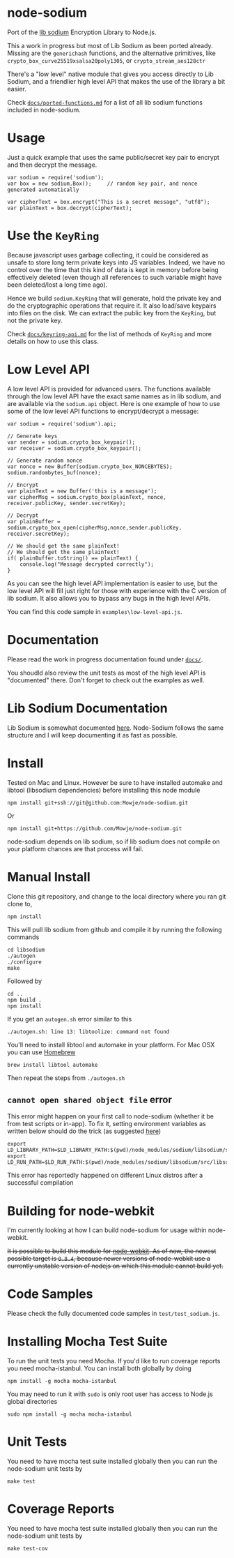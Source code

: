 # node-sodium


Port of the [lib sodium](https://github.com/jedisct1/libsodium) Encryption Library to Node.js.

This a work in progress but most of Lib Sodium as been ported already.
Missing are the `generichash` functions, and the alternative primitives, like `crypto_box_curve25519xsalsa20poly1305`, or `crypto_stream_aes128ctr`

There's a "low level" native module that gives you access directly to Lib Sodium, and a friendlier high level API that makes the use of the library a bit easier.

Check [`docs/ported-functions.md`](https://github.com/paixaop/node-sodium/tree/master/docs/ported-functions.md) for a list of all lib sodium functions included in node-sodium.

# Usage

Just a quick example that uses the same public/secret key pair to encrypt and then decrypt the message.

    var sodium = require('sodium');
    var box = new sodium.Box();     // random key pair, and nonce generated automatically

    var cipherText = box.encrypt("This is a secret message", "utf8");
    var plainText = box.decrypt(cipherText);


# Use the `KeyRing`

Because javascript uses garbage collecting, it could be considered as unsafe to store long term private keys into JS variables. Indeed, we have no control over the time that this kind of data is kept in memory before being effectively deleted (even though all references to such variable might have been deleted/lost a long time ago).

Hence we build `sodium.KeyRing` that will generate, hold the private key and do the cryptographic operations that require it. It also load/save keypairs into files on the disk. We can extract the public key from the `KeyRing`, but not the private key.

Check [`docs/keyring-api.md`](https://github.com/Mowje/node-sodium/tree/master/docs/keyring-api.md) for the list of methods of `KeyRing` and more details on how to use this class.

# Low Level API
A low level API is provided for advanced users. The functions available through the low level API have the exact same names as in lib sodium, and are available via the `sodium.api` object. Here is one example of how to use some of the low level API functions to encrypt/decrypt a message:

    var sodium = require('sodium').api;

    // Generate keys
    var sender = sodium.crypto_box_keypair();
    var receiver = sodium.crypto_box_keypair();

	// Generate random nonce
    var nonce = new Buffer(sodium.crypto_box_NONCEBYTES);
	sodium.randombytes_buf(nonce);

    // Encrypt
    var plainText = new Buffer('this is a message');
    var cipherMsg = sodium.crypto_box(plainText, nonce, receiver.publicKey, sender.secretKey);

    // Decrypt
    var plainBuffer = sodium.crypto_box_open(cipherMsg,nonce,sender.publicKey, receiver.secretKey);

    // We should get the same plainText!
    // We should get the same plainText!
    if( plainBuffer.toString() == plainText) {
        console.log("Message decrypted correctly");
    }

As you can see the high level API implementation is easier to use, but the low level API will fill just right for those with experience with the C version of lib sodium. It also allows you to bypass any bugs in the high level APIs.

You can find this code sample in `examples\low-level-api.js`.

# Documentation
Please read the work in progress documentation found under [`docs/`](https://github.com/paixaop/node-sodium/tree/master/docs).

You shoudld also review the unit tests as most of the high level API is "documented" there.
Don't forget to check out the examples as well.

# Lib Sodium Documentation
Lib Sodium is somewhat documented [here](http://mob5.host.cs.st-andrews.ac.uk/html/). Node-Sodium follows the same structure and I will keep documenting it as fast as possible.

# Install

Tested on Mac and Linux. However be sure to have installed automake and libtool (libsodium dependencies) before installing this node module

    npm install git+ssh://git@github.com:Mowje/node-sodium.git

Or

    npm install git+https://github.com/Mowje/node-sodium.git

node-sodium depends on lib sodium, so if lib sodium does not compile on your platform chances are that process will fail.

# Manual Install
Clone this git repository, and change to the local directory where you ran git clone to,

    npm install

This will pull lib sodium from github and compile it by running the following commands

    cd libsodium
    ./autogen
    ./configure
    make

Followed by

    cd ..
    npm build .
    npm install

If you get an `autogen.sh` error similar to this

    ./autogen.sh: line 13: libtoolize: command not found

You'll need to install libtool and automake in your platform. For Mac OSX you can use [Homebrew](http://brew.sh)

    brew install libtool automake

Then repeat the steps from `./autogen.sh`

## `cannot open shared object file` error

This error might happen on your first call to node-sodium (whether it be from test scripts or in-app). To fix it, setting environment variables as written below should do the trick (as suggested [here](https://github.com/paixaop/node-sodium/issues/4))

    export LD_LIBRARY_PATH=$LD_LIBRARY_PATH:$(pwd)/node_modules/sodium/libsodium/src/libsodium/.libs/
    export LD_RUN_PATH=$LD_RUN_PATH:$(pwd)/node_modules/sodium/libsodium/src/libsodium/.libs/

This error has reportedly happened on different Linux distros after a successful compilation

# Building for node-webkit
I'm currently looking at how I can build node-sodium for usage within node-webkit.

~~It is possible to build this module for [node-webkit](https://github.com/rogerwang/node-webkit). As of now, the newest possible target is `0.8.4`, because newer versions of node-webkit use a currently unstable version of nodejs on which this module cannot build yet.~~

# Code Samples
Please check the fully documented code samples in `test/test_sodium.js`.

# Installing Mocha Test Suite

To run the unit tests you need Mocha. If you'd like to run coverage reports you need mocha-istanbul. You can install both globally by doing

    npm install -g mocha mocha-istanbul

You may need to run it with `sudo` is only root user has access to Node.js global directories

    sudo npm install -g mocha mocha-istanbul

# Unit Tests
You need to have mocha test suite installed globally then you can run the node-sodium unit tests by

    make test

# Coverage Reports
You need to have mocha test suite installed globally then you can run the node-sodium unit tests by

    make test-cov
